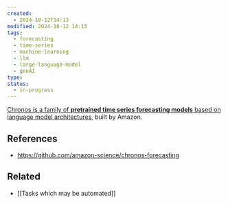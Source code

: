 ```yaml
---
created:
  - 2024-10-12T14:13
modified: 2024-10-12 14:15
tags:
  - forecasting
  - time-series
  - machine-learning
  - llm
  - large-language-model
  - genAI
type: 
status:
  - in-progress
---
```

[Chronos is a family of **pretrained time series forecasting models** based on language model architectures](https://github.com/amazon-science/chronos-forecasting), built by Amazon.
## References
* https://github.com/amazon-science/chronos-forecasting
## Related
* [[Tasks which may be automated]]